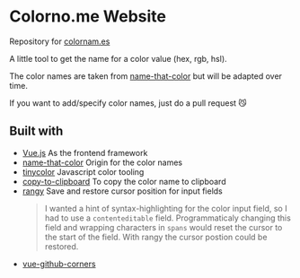 <a href="./material/colorwheel-icon.png" style="text-align: center"></a>

# Colorno.me Website

Repository for [colornam.es](https://colornam.es)

A little tool to get the name for a color value (hex, rgb, hsl).

The color names are taken from [name-that-color](http://chir.ag/projects/name-that-color/#6195ED) but will be adapted over time.

If you want to add/specify color names, just do a pull request 😼

## Built with
  + [Vue.js](https://vuejs.org/)
    As the frontend framework
  + [name-that-color](http://chir.ag/projects/name-that-color/#6195ED)
    Origin for the color names
  + [tinycolor](https://github.com/bgrins/TinyColor)
    Javascript color tooling
  + [copy-to-clipboard](https://github.com/sudodoki/copy-to-clipboard)
    To copy the color name to clipboard
  + [rangy](https://github.com/timdown/rangy)
    Save and restore cursor position for input fields
    > I wanted a hint of syntax-highlighting for the color input field,
    > so I had to use a `contenteditable` field.
    > Programmaticaly changing this field and wrapping characters in `spans`
    > would reset the cursor to the start of the field.
    > With rangy the cursor postion could be restored.
  + [vue-github-corners](https://github.com/Roeefl/vue-github-corners)
